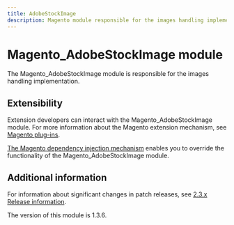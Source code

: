 ```yaml
---
title: AdobeStockImage
description: Magento module responsible for the images handling implementation
---
```


# Magento_AdobeStockImage module

The Magento_AdobeStockImage module is responsible for the images handling implementation.

## Extensibility

Extension developers can interact with the Magento_AdobeStockImage module. For more information about the Magento extension mechanism, see [Magento plug-ins](https://developer.adobe.com/commerce/php/development/components/plugins/).

[The Magento dependency injection mechanism](https://developer.adobe.com/commerce/php/development/components/dependency-injection/) enables you to override the functionality of the Magento_AdobeStockImage module.

## Additional information

For information about significant changes in patch releases, see [2.3.x Release information](https://experienceleague.adobe.com/docs/commerce-operations/release/notes/overview.html).

<InlineAlert slots="text" />
The version of this module is 1.3.6.
